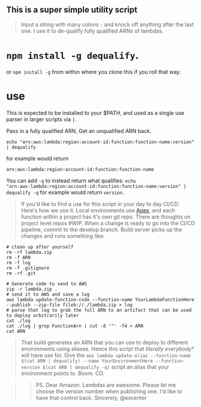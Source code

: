 ## This is a super simple utility script
> Input a string with many colons `:` and knock off anything after the last one.
I use it to de-qualify fully qualified ARNs of lambdas.

# `npm install -g dequalify`.

or `npm install -g` from within where you clone this if you roll that way.

# use
This is expected to be installed to your $PATH, and used as a single use parser in larger scripts via `|`.

Pass in a fully qualified ARN, Get an unqualified ARN back.

`echo "arn:aws:lambda:region:account-id:function:function-name:version" | dequalify`

for example would return

`arn:aws:lambda:region:account-id:function:function-name`

You can add `-q` to instead return what qualifies:
`echo "arn:aws:lambda:region:account-id:function:function-name:version" | dequalify -q` for example would return `version`.


> If you'd like to find a use for this script in your day to day CI/CD: Here's how we use it.
Local environments use [Apex](http://apex.run), and each function within a project has it's own git repo. There are thoughts on project level repos #WIP.
When a change is ready to go into the CI/CD pipeline, commit to the develop branch.
Build server picks up the changes and runs something like:

```
# clean up after yourself
rm -rf lambda.zip
rm -f ARN
rm -f log
rm -f .gitignore
rm -rf .git

# Generate code to send to AWS
zip -r lambda.zip .
# send it to AWS and save a log
aws lambda update-function-code --function-name YourLambdaFunctionHere --publish --zip-file fileb://./lambda.zip > log
# parse that log to grab the full ARN to an artifact that can be used to deploy arbitrarily later
cat ./log
cat ./log | grep FunctionArn | cut -d '"' -f4 > ARN
cat ARN
```

> That build generates an ARN that you can use to deploy to different environments using aliases. Hence this script that _literally everybody_* will have use for.
Give the `aws lambda update-alias --function-name $(cat ARN | dequalify) --name YourEnvironmentHere --function-version $(cat ARN | dequalify -q)` script an alias that your environment points to.
Boom.
CD.


> >PS. Dear Amazon. Lambdas are awesome. Please let me choose the version number when publishing one. I'd like to have that control back.
Sincerely,
@excenter
